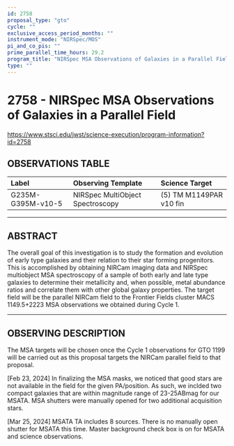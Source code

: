 ```yaml
---
id: 2758
proposal_type: "gto"
cycle: ""
exclusive_access_period_months: ""
instrument_mode: "NIRSpec/MOS"
pi_and_co_pis: ""
prime_parallel_time_hours: 29.2
program_title: "NIRSpec MSA Observations of Galaxies in a Parallel Field"
type: ""
---
```

# 2758 - NIRSpec MSA Observations of Galaxies in a Parallel Field
https://www.stsci.edu/jwst/science-execution/program-information?id=2758
## OBSERVATIONS TABLE
| Label                     | Observing Template                | Science Target          |
| :------------------------ | :-------------------------------- | :---------------------- |
| G235M-G395M-v10-5         | NIRSpec MultiObject Spectroscopy  | (5) TM M1149PAR v10 fin |

---

## ABSTRACT

The overall goal of this investigation is to study the formation and evolution of early type galaxies and their relation to their star forming progenitors. This is accomplished by obtaining NIRCam imaging data and NIRSpec multiobject MSA spectroscopy of a sample of both early and late type galaxies to determine their metallicity and, when possible, metal abundance ratios and correlate them with other global galaxy properties. The target field will be the parallel NIRCam field to the Frontier Fields cluster MACS 1149.5+2223 MSA observations we obtained during Cycle 1.

---

## OBSERVING DESCRIPTION

The MSA targets will be chosen once the Cycle 1 observations for GTO 1199 will be carried out as this proposal targets the NIRCam parallel field to that proposal.

[Feb 23, 2024]
In finalizing the MSA masks, we noticed that good stars are not available in the field for the given PA/position. As such, we inclded two compact galaxies that are within magnitude range of 23-25ABmag for our MSATA. MSA shutters were manually opened for two additional acquisition stars.

[Mar 25, 2024]
MSATA TA includes 8 sources. There is no manually open shutter for MSATA this time. Master background check box is on for MSATA and science observations.